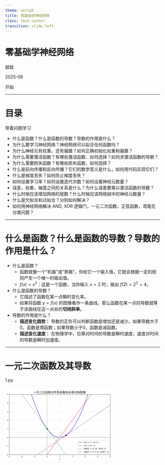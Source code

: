 ```yaml
---
theme: seriph
title: 零基础学神经网络
class: text-center
transition: slide-left
---
```


# 零基础学神经网络

蛙蛙

2025-06

<div @click="$slidev.nav.next" class="mt-12 py-1" hover:bg="white op-10">
  开始 <carbon:arrow-right />
</div>

---

# 目录

带着问题学习

- 什么是函数？什么是函数的导数？导数的作用是什么？
- 为什么要学习神经网络？神经网络可以拟合任何函数吗？
- 为什么神经元有权重，还有偏置？如何正确初始化权重和偏置？
- 为什么需要激活函数？有哪些激活函数，如何选择？如何求激活函数的导数？
- 为什么需要损失函数？有哪些损失函数，如何选择？
- 什么是前向传播和反向传播？它们的数学意义是什么，如何用代码实现它们？
- 什么是梯度丢失？如何防止梯度丢失？
- 如何设置学习率？如何设置迭代次数？如何设置神经元数量？
- 误差，权重，梯度之间的关系是什么？为什么误差要乘以激活函数的导数？
- 什么时候应该增加网络的层数？什么时候应该网络层中的神经元数量？
- 什么是欠拟合和过拟合？分别如何解决？
- 如何用神经网络解决 AND, XOR 逻辑门，一元二次函数，正弦函数，鸢尾花分类问题？

---

# 什么是函数？什么是函数的导数？导数的作用是什么？

- 什么是函数？
  - 函数就像一个“机器”或“黑箱”，你给它一个输入值，它就会根据一定的规则产生一个唯一的输出值。
  - $f(x) = x^2$：这是一个函数，当你输入 $x=2$ 时，输出 $f(2) = 2^2 = 4$。
- 什么是函数的导数？
  - 它描述了函数在某一点瞬时变化率。
  - 如果将函数 $y = f(x)$ 的图像看作一条曲线，那么函数在某一点的导数就等于该曲线在这一点处的**切线斜率**。
- 导数的作用是什么？
  - **描述变化趋势：** 导数的正负可以判断函数是增加还是减少。如果导数大于0，函数是增函数；如果导数小于0，函数是减函数。
  - **描述变化速度：** 在物理学中，位移对时间的导数是瞬时速度，速度对时间的导数是瞬时加速度。


---

# 一元二次函数及其导数

1.py 

<img src="./images/1.png" width="70%"> 



